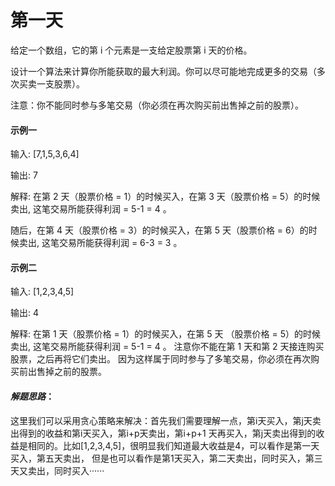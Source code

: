 # 第一天

给定一个数组，它的第 i 个元素是一支给定股票第 i 天的价格。<br>

设计一个算法来计算你所能获取的最大利润。你可以尽可能地完成更多的交易（多次买卖一支股票）。<br>

注意：你不能同时参与多笔交易（你必须在再次购买前出售掉之前的股票）。<br>

#### 示例一
输入: [7,1,5,3,6,4] <br>

输出: 7 <br>

解释: 在第 2 天（股票价格 = 1）的时候买入，在第 3 天（股票价格 = 5）的时候卖出, 这笔交易所能获得利润 = 5-1 = 4 。

随后，在第 4 天（股票价格 = 3）的时候买入，在第 5 天（股票价格 = 6）的时候卖出, 这笔交易所能获得利润 = 6-3 = 3 。<br>

#### 示例二

输入: [1,2,3,4,5] <br>

输出: 4 <br>

解释: 在第 1 天（股票价格 = 1）的时候买入，在第 5 天 （股票价格 = 5）的时候卖出, 这笔交易所能获得利润 = 5-1 = 4 。
     注意你不能在第 1 天和第 2 天接连购买股票，之后再将它们卖出。
     因为这样属于同时参与了多笔交易，你必须在再次购买前出售掉之前的股票。 <br>
     

#### *解题思路*：
这里我们可以采用贪心策略来解决：首先我们需要理解一点，第i天买入，第j天卖出得到的收益和第i天买入，第i+p天卖出，第i+p+1
天再买入，第j天卖出得到的收益是相同的。比如[1,2,3,4,5]，很明显我们知道最大收益是4，可以看作是第一天买入，第五天卖出，
但是也可以看作是第1天买入，第二天卖出，同时买入，第三天又卖出，同时买入······